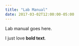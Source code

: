 ```yaml
---
title: "Lab Manual"
date: 2017-03-02T12:00:00-05:00
---
```



Lab manual goes here.  

I just love **bold text**.


